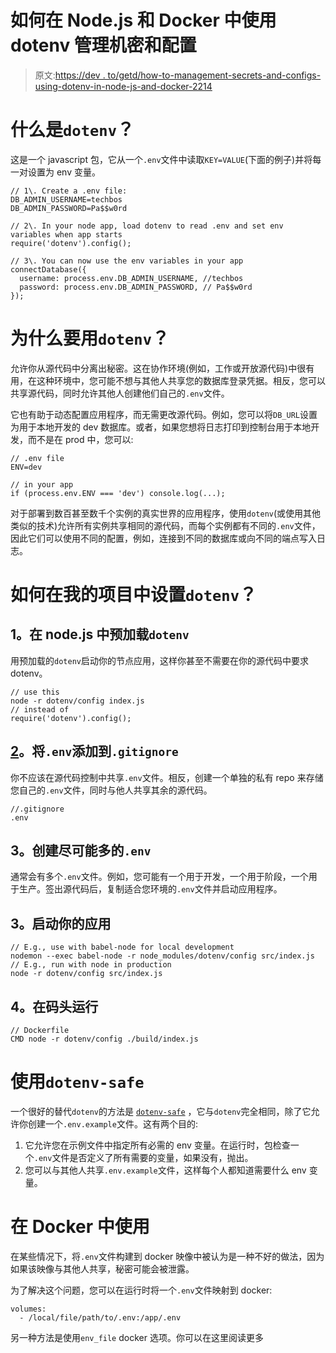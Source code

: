 # 如何在 Node.js 和 Docker 中使用 dotenv 管理机密和配置

> 原文:[https://dev . to/getd/how-to-management-secrets-and-configs-using-dotenv-in-node-js-and-docker-2214](https://dev.to/getd/how-to-manage-secrets-and-configs-using-dotenv-in-node-js-and-docker-2214)

# [](#what-is-raw-dotenv-endraw-)什么是`dotenv`？

这是一个 javascript 包，它从一个`.env`文件中读取`KEY=VALUE`(下面的例子)并将每一对设置为 env 变量。

```
// 1\. Create a .env file:
DB_ADMIN_USERNAME=techbos
DB_ADMIN_PASSWORD=Pa$$w0rd

// 2\. In your node app, load dotenv to read .env and set env variables when app starts
require('dotenv').config();

// 3\. You can now use the env variables in your app
connectDatabase({
  username: process.env.DB_ADMIN_USERNAME, //techbos
  password: process.env.DB_ADMIN_PASSWORD, // Pa$$w0rd
}); 
```

# [](#why-should-i-use-raw-dotenv-endraw-)为什么要用`dotenv`？

允许你从源代码中分离出秘密。这在协作环境(例如，工作或开放源代码)中很有用，在这种环境中，您可能不想与其他人共享您的数据库登录凭据。相反，您可以共享源代码，同时允许其他人创建他们自己的`.env`文件。

它也有助于动态配置应用程序，而无需更改源代码。例如，您可以将`DB_URL`设置为用于本地开发的 dev 数据库。或者，如果您想将日志打印到控制台用于本地开发，而不是在 prod 中，您可以:

```
// .env file
ENV=dev

// in your app
if (process.env.ENV === 'dev') console.log(...); 
```

对于部署到数百甚至数千个实例的真实世界的应用程序，使用`dotenv`(或使用其他类似的技术)允许所有实例共享相同的源代码，而每个实例都有不同的`.env`文件，因此它们可以使用不同的配置，例如，连接到不同的数据库或向不同的端点写入日志。

# [](#how-to-setup-raw-dotenv-endraw-in-my-project)如何在我的项目中设置`dotenv`？

## [](#1-preload-raw-dotenv-endraw-in-nodejs)1。在 node.js 中预加载`dotenv`

用预加载的`dotenv`启动你的节点应用，这样你甚至不需要在你的源代码中要求 dotenv。

```
// use this
node -r dotenv/config index.js
// instead of
require('dotenv').config(); 
```

## [2](#2-add-raw-env-endraw-to-raw-gitignore-endraw-)。将`.env`添加到`.gitignore`

你不应该在源代码控制中共享`.env`文件。相反，创建一个单独的私有 repo 来存储您自己的`.env`文件，同时与他人共享其余的源代码。

```
//.gitignore
.env 
```

## [](#3-create-as-many-raw-env-endraw-as-you-like)3。创建尽可能多的`.env`

通常会有多个`.env`文件。例如，您可能有一个用于开发，一个用于阶段，一个用于生产。签出源代码后，复制适合您环境的`.env`文件并启动应用程序。

## [](#3-start-your-app)3。启动你的应用

```
// E.g., use with babel-node for local development
nodemon --exec babel-node -r node_modules/dotenv/config src/index.js
// E.g., run with node in production
node -r dotenv/config src/index.js 
```

## [](#4-run-in-docker)4。在码头运行

```
// Dockerfile
CMD node -r dotenv/config ./build/index.js 
```

# [](#use-raw-dotenvsafe-endraw-)使用`dotenv-safe`

一个很好的替代`dotenv`的方法是 [`dotenv-safe`](https://www.npmjs.com/package/dotenv-safe) ，它与`dotenv`完全相同，除了它允许你创建一个`.env.example`文件。这有两个目的:

1.  它允许您在示例文件中指定所有必需的 env 变量。在运行时，包检查一个`.env`文件是否定义了所有需要的变量，如果没有，抛出。
2.  您可以与其他人共享`.env.example`文件，这样每个人都知道需要什么 env 变量。

# [](#use-in-docker)在 Docker 中使用

在某些情况下，将`.env`文件构建到 docker 映像中被认为是一种不好的做法，因为如果该映像与其他人共享，秘密可能会被泄露。

为了解决这个问题，您可以在运行时将一个`.env`文件映射到 docker:

```
volumes:
  - /local/file/path/to/.env:/app/.env 
```

另一种方法是使用`env_file` docker 选项。你可以在这里阅读更多